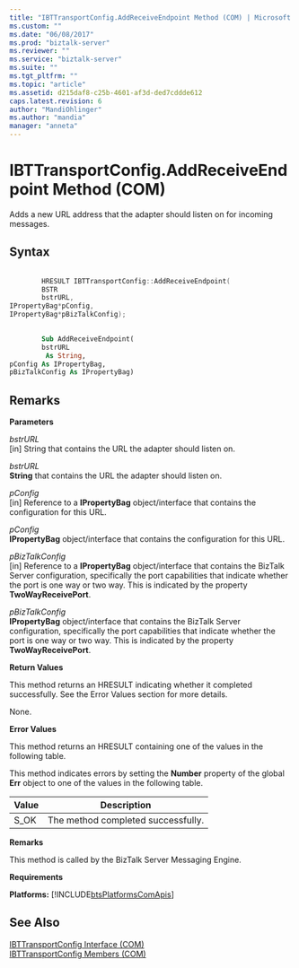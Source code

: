 ```yaml
---
title: "IBTTransportConfig.AddReceiveEndpoint Method (COM) | Microsoft Docs"
ms.custom: ""
ms.date: "06/08/2017"
ms.prod: "biztalk-server"
ms.reviewer: ""
ms.service: "biztalk-server"
ms.suite: ""
ms.tgt_pltfrm: ""
ms.topic: "article"
ms.assetid: d215daf8-c25b-4601-af3d-ded7cddde612
caps.latest.revision: 6
author: "MandiOhlinger"
ms.author: "mandia"
manager: "anneta"
---
```

# IBTTransportConfig.AddReceiveEndpoint Method (COM)
Adds a new URL address that the adapter should listen on for incoming messages.  
  
## Syntax  
  
```cpp  
  
        HRESULT IBTTransportConfig::AddReceiveEndpoint(  
        BSTR  
        bstrURL,  
IPropertyBag*pConfig,  
IPropertyBag*pBizTalkConfig);  
```  
  
```vb  
  
        Sub AddReceiveEndpoint(  
        bstrURL  
         As String,  
pConfig As IPropertyBag,  
pBizTalkConfig As IPropertyBag)  
```  
  
## Remarks  
 **Parameters**  
  
 *bstrURL*  
 [in] String that contains the URL the adapter should listen on.  
  
 *bstrURL*  
 **String** that contains the URL the adapter should listen on.  
  
 *pConfig*  
 [in] Reference to a **IPropertyBag** object/interface that contains the configuration for this URL.  
  
 *pConfig*  
 **IPropertyBag** object/interface that contains the configuration for this URL.  
  
 *pBizTalkConfig*  
 [in] Reference to a **IPropertyBag** object/interface that contains the BizTalk Server configuration, specifically the port capabilities that indicate whether the port is one way or two way. This is indicated by the property **TwoWayReceivePort**.  
  
 *pBizTalkConfig*  
 **IPropertyBag** object/interface that contains the BizTalk Server configuration, specifically the port capabilities that indicate whether the port is one way or two way. This is indicated by the property **TwoWayReceivePort**.  
  
 **Return Values**  
  
 This method returns an HRESULT indicating whether it completed successfully. See the Error Values section for more details.  
  
 None.  
  
 **Error Values**  
  
 This method returns an HRESULT containing one of the values in the following table.  
  
 This method indicates errors by setting the **Number** property of the global **Err** object to one of the values in the following table.  
  
|Value|Description|  
|-----------|-----------------|  
|S_OK|The method completed successfully.|  
  
 **Remarks**  
  
 This method is called by the BizTalk Server Messaging Engine.  
  
 **Requirements**  
  
 **Platforms:**  [!INCLUDE[btsPlatformsComApis](../includes/btsplatformscomapis-md.md)]  
  
## See Also  
 [IBTTransportConfig Interface (COM)](../core/ibttransportconfig-interface-com.md)   
 [IBTTransportConfig Members (COM)](../core/ibttransportconfig-members-com.md)